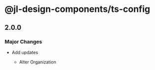 # @jl-design-components/ts-config

## 2.0.0

### Major Changes

- Add updates

  - Alter Organization
